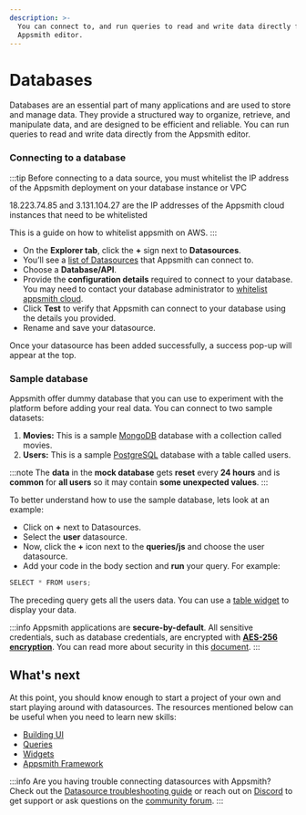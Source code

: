 ```yaml
---
description: >-
  You can connect to, and run queries to read and write data directly from the
  Appsmith editor.
---
```


# Databases

Databases are an essential part of many applications and are used to store and manage data. They provide a structured way to organize, retrieve, and manipulate data, and are designed to be efficient and reliable. You can run queries to read and write data directly from the Appsmith editor. 

### Connecting to a database

<VideoEmbed host="youtube" videoId="sJIxtXInV14" title="How to connect to a datasource" caption="How to connect to a datasource | Example"/>


:::tip
Before connecting to a data source, you must whitelist the IP address of the Appsmith deployment on your database instance or VPC

18.223.74.85 and 3.131.104.27 are the IP addresses of the Appsmith cloud instances that need to be whitelisted

This is a guide on how to whitelist appsmith on AWS.
:::



* On the **Explorer tab**, click the **+** sign next to **Datasources**. 
* You’ll see a [list of Datasources](/reference/datasources/) that Appsmith can connect to.
* Choose a **Database/API**.
* Provide the **configuration details** required to connect to your database. You may need to contact your database administrator to [whitelist appsmith cloud](/learning-and-resources/how-to-guides/aws-whitelist).
* Click **Test** to verify that Appsmith can connect to your database using the details you provided.
* Rename and save your datasource.

Once your datasource has been added successfully, a success pop-up will appear at the top. 

### Sample database


Appsmith offer dummy database that you can use to experiment with the platform before adding your real data. You can connect to two sample datasets:

1. **Movies:** This is a sample [MongoDB](/reference/datasources/querying-mongodb/) database with a collection called movies.
2. **Users:** This is a sample [PostgreSQL](/reference/datasources/querying-postgres) database with a table called users.

:::note
The **data** in the **mock database** gets **reset** every **24 hours** and is **common** for **all users** so it may contain **some unexpected values**.
:::

To better understand how to use the sample database, lets look at an example:

<VideoEmbed host="youtube" videoId="l_MNNa9mg0w" title="Using A Sample Database " caption="How to use sample database | Example"/>

* Click on **+** next to Datasources.
* Select the **user** datasource.
* Now, click the **+** icon next to the **queries/js** and choose the user datasource.
* Add your code in the body section and **run** your query. For example:
```js
SELECT * FROM users;
```
The preceding query gets all the users data. You can use a [table widget](/reference/widgets/table) to display your data. 

:::info
Appsmith applications are **secure-by-default**. All sensitive credentials, such as database credentials, are encrypted with [**AES-256 encryption**](https://en.wikipedia.org/wiki/Advanced_Encryption_Standard). You can read more about security in this [document](/product/security#security-measures-within-appsmith). 
:::



## What's next

At this point, you should know enough to start a project of your own and start playing around with datasources. The resources mentioned below can be useful when you need to learn new skills:

* [Building UI](/core-concepts/building-ui/)
* [Queries](/core-concepts/data-access-and-binding/querying-a-database/)
* [Widgets](/reference/widgets/)
* [Appsmith Framework](/reference/appsmith-framework/)


:::info
Are you having trouble connecting datasources with Appsmith? Check out the [Datasource troubleshooting guide](/help-and-support/troubleshooting-guide/action-errors/datasource-errors) or reach out on [Discord](https://discord.com/invite/rBTTVJp) to get support or ask questions on the [community forum](https://community.appsmith.com/).
:::

